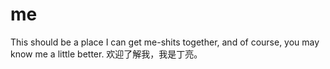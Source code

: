 # me
This should be a place I can get me-shits together, and of course, you may know me a little better.
欢迎了解我，我是丁亮。
